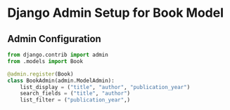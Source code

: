 # Django Admin Setup for Book Model

## Admin Configuration
```python
from django.contrib import admin
from .models import Book

@admin.register(Book)
class BookAdmin(admin.ModelAdmin):
    list_display = ("title", "author", "publication_year")
    search_fields = ("title", "author")
    list_filter = ("publication_year",)
